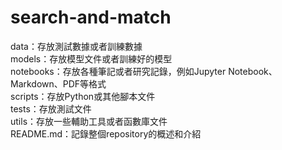 # search-and-match  
data：存放測試數據或者訓練數據  
models：存放模型文件或者訓練好的模型   
notebooks：存放各種筆記或者研究記錄，例如Jupyter Notebook、Markdown、PDF等格式  
scripts：存放Python或其他腳本文件  
tests：存放測試文件  
utils：存放一些輔助工具或者函數庫文件  
README.md：記錄整個repository的概述和介紹  
